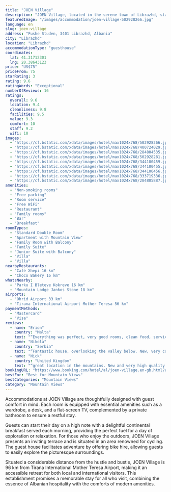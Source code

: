 ```yaml
---
title: "JOEN Village"
description: "JOEN Village, located in the serene town of Librazhd, stands out as a premier destination for travelers seeking a blend of comfort and convenience."
featuredImage: "/images/accommodation/joen-village-502928266.jpg"
language: en
slug: joen-village
address: "Fushe Studen, 3401 Librazhd, Albania"
city: "Librazhd"
location: "Librazhd"
accommodationType: "guesthouse"
coordinates:
  lat: 41.31712301
  lng: 20.38643123
price: "US$75"
priceFrom: 75
starRating: 3
rating: 9.6
ratingWords: "Exceptional"
numberOfReviews: 16
ratings:
  overall: 9.6
  location: 9.4
  cleanliness: 9.8
  facilities: 9.5
  value: 9.3
  comfort: 10
  staff: 9.2
  wifi: 10
images:
  - "https://cf.bstatic.com/xdata/images/hotel/max1024x768/502928266.jpg?k=c17d13b7014e74fb5dcbecce0851f332f45cf179be16e68e0a9ba04f4604c78a&o=&hp=1"
  - "https://cf.bstatic.com/xdata/images/hotel/max1024x768/400724029.jpg?k=0fe5a7036b7ed4d44dc3fd7d892079b2a44a3d8b5bf1fba69c5c983287ffa176&o=&hp=1"
  - "https://cf.bstatic.com/xdata/images/hotel/max1024x768/284804535.jpg?k=606194174b37e92f7adb4c54ac774dcdb21165306619fe28880cf443e84d48b0&o=&hp=1"
  - "https://cf.bstatic.com/xdata/images/hotel/max1024x768/502928281.jpg?k=d7e41671ec87c1c4d68d6ff27a321b3c4e1acedc192c0c8d333c20e6916cdcdb&o=&hp=1"
  - "https://cf.bstatic.com/xdata/images/hotel/max1024x768/344100459.jpg?k=ce3d0d08247862af19523dc10bf87285a0864d381aa53f8005b4aad28ca723ec&o=&hp=1"
  - "https://cf.bstatic.com/xdata/images/hotel/max1024x768/344100455.jpg?k=429267410f83177a615799815c76c608fe325aef7724b769478e997c7b8a879d&o=&hp=1"
  - "https://cf.bstatic.com/xdata/images/hotel/max1024x768/344100456.jpg?k=575d133c50133e753f3cf28220118da88ab559ba29ae0087224a0a34308cf44b&o=&hp=1"
  - "https://cf.bstatic.com/xdata/images/hotel/max1024x768/333719336.jpg?k=62e79cd461d498a416da7dde781119610c123fa26d92ce37a558eb6ceb9ed941&o=&hp=1"
  - "https://cf.bstatic.com/xdata/images/hotel/max1024x768/284805887.jpg?k=a8307b27af8268b239bbd299e31adbef49843cd725698e33cd3dbc6c9da3dbe2&o=&hp=1"
amenities:
  - "Non-smoking rooms"
  - "Free parking"
  - "Room service"
  - "Free WiFi"
  - "Restaurant"
  - "Family rooms"
  - "Bar"
  - "Breakfast"
roomTypes:
  - "Standard Double Room"
  - "Apartment with Mountain View"
  - "Family Room with Balcony"
  - "Family Suite"
  - "Junior Suite with Balcony"
  - "Villa"
  - "Villa"
nearbyRestaurants:
  - "Café Xhepi 16 km"
  - "Choco Bakery 16 km"
whatsNearby:
  - "Parku I Bleteve Kokreve 16 km"
  - "Mountain Lodge Jankos Stone 18 km"
airports:
  - "Ohrid Airport 33 km"
  - "Tirana International Airport Mother Teresa 56 km"
paymentMethods:
  - "Mastercard"
  - "Visa"
reviews:
  - name: "Erion"
    country: "Malta"
    text: "“Everything was perfect, very good rooms, clean food, service, very quiet amazing view, perfect for families, i suggest you go with a high car as the road is not good, we went at the lake nearby the water was amazingly clean and fresh, the forest...”"
  - name: "Nikola"
    country: "Serbia"
    text: "“Fantastic house, overlooking the valley below. New, very comfy. Spacious room, nice beds. Very clean. Parking in front of the house. Highly recommended.”"
  - name: "Nick"
    country: "United Kingdom"
    text: "“great location in the mountains. New and very high quality accommodation. friendly and helpful staff.”"
bookingURL: "https://www.booking.com/hotel/al/joen-village.en-gb.html?aid=8035640"
bestFor: "Best for Mountain Views"
bestCategories: "Mountain Views"
category: "Mountain Views"
---
```


Accommodations at JOEN Village are thoughtfully designed with guest comfort in mind. Each room is equipped with essential amenities such as a wardrobe, a desk, and a flat-screen TV, complemented by a private bathroom to ensure a restful stay.

Guests can start their day on a high note with a delightful continental breakfast served each morning, providing the perfect fuel for a day of exploration or relaxation. For those who enjoy the outdoors, JOEN Village presents an inviting terrace and is situated in an area renowned for cycling. The guest house facilitates adventure by offering bike hire, allowing guests to easily explore the picturesque surroundings.

Situated a considerable distance from the hustle and bustle, JOEN Village is 96 km from Tirana International Mother Teresa Airport, making it an accessible retreat for both local and international visitors. This establishment promises a memorable stay for all who visit, combining the essence of Albanian hospitality with the comforts of modern amenities.